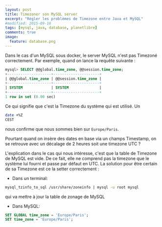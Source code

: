 ```yaml
---
layout: post
title: Timezoner son MySQL server
excerpt: "Régler les problèmes de Timezone entre Java et MySQL"
#modified: 2015-09-16
tags: [mysql, java, database, planetlibre]
comments: true
image:
  feature: database.png
---
```

Dans le cas d'un MySQL sous docker, le server MySQL n'est pas Timezoné correctement. Par exemple, quand on lance la requête suivante :

~~~ sql
mysql> SELECT @@global.time_zone, @@session.time_zone;
+--------------------+---------------------+
| @@global.time_zone | @@session.time_zone |
+--------------------+---------------------+
| SYSTEM             | SYSTEM              |
+--------------------+---------------------+
1 row in set (0.00 sec)
~~~

Ce qui signifie que c'est la Timezone du système qui est utilisé. Un

~~~ sh
date +%Z
CEST
~~~

nous confirme que nous sommes bien sur `Europe/Paris`.

Pourtant quand on insère des dates en base via un champs Timestamp, on se retrouve avec un décalage de 2 heures soit une timezone UTC ?

L'explication dans le cas qui nous intéresse, c'est que la table de Timezone de MySQL est vide. De ce fait, elle ne comprend pas la timezone que le système
lui fourni et passe par défaut en UTC. La solution pour être certain de sa Timezone est ce la setter correctement :

* Dans un terminal:

~~~ sh
mysql_tzinfo_to_sql /usr/share/zoneinfo | mysql -u root mysql
~~~
qui va mettre à jour la table de zonage de MySQL

* Dans MySQL:

~~~ sql
SET GLOBAL time_zone = 'Europe/Paris';
SET time_zone = 'Europe/Paris';
~~~
